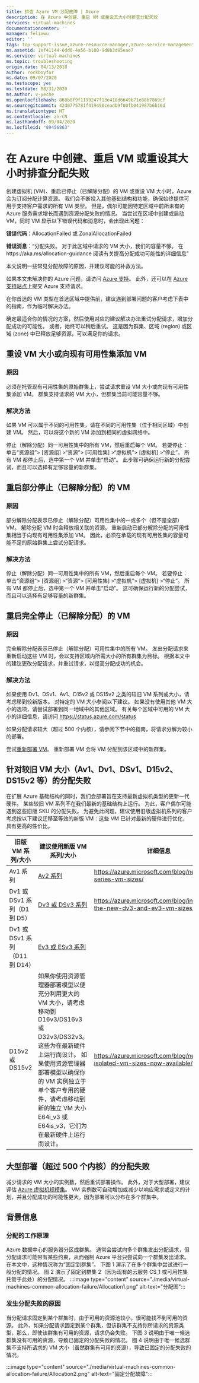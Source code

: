 ```yaml
---
title: 排查 Azure VM 分配故障 | Azure
description: 在 Azure 中创建、重启 VM 或重设其大小时排查分配失败
services: virtual-machines
documentationcenter: ''
manager: felixwu
editor: ''
tags: top-support-issue,azure-resource-manager,azure-service-management
ms.assetid: 1ef41144-6dd6-4a56-b180-9d8b3d05eae7
ms.service: virtual-machines
ms.topic: troubleshooting
origin.date: 04/13/2018
author: rockboyfor
ms.date: 09/07/2020
ms.testscope: yes
ms.testdate: 08/31/2020
ms.author: v-yeche
ms.openlocfilehash: 868b8f9f1199247f13e418d6649b71e88b7869cf
ms.sourcegitcommit: 42d0775781f419490ceadb9f00fb041987b6b16d
ms.translationtype: HT
ms.contentlocale: zh-CN
ms.lasthandoff: 09/04/2020
ms.locfileid: "89456863"
---
```

# <a name="troubleshoot-allocation-failures-when-you-create-restart-or-resize-vms-in-azure"></a>在 Azure 中创建、重启 VM 或重设其大小时排查分配失败

创建虚拟机 (VM)、重启已停止（已解除分配）的 VM 或重设 VM 大小时，Azure 会为订阅分配计算资源。 我们会不断投入其他基础结构和功能，确保始终提供可用于支持客户需求的所有 VM 类型。 但是，偶尔可能因特定区域中前所未有的 Azure 服务需求增长而遇到资源分配失败的情况。 当尝试在区域中创建或启动 VM，同时 VM 显示以下错误代码和消息时，会出现此问题：

**错误代码**：AllocationFailed 或 ZonalAllocationFailed

**错误消息**：“分配失败。 对于此区域中请求的 VM 大小，我们的容量不够。 在 https:\//aka.ms/allocation-guidance 阅读有关提高分配成功可能性的详细信息”

本文说明一些常见分配故障的原因，并建议可能的补救方法。

如果本文未解决你的 Azure 问题，请访问 [Azure 支持](https://support.azure.cn/support/contact/)。 此外，还可以在 [Azure 支持站点](https://support.azure.cn/support/support-azure/)上提交 Azure 支持请求。

<!--Not Available on You can post your issue on these forums or to @AzureSupport on Twitter.-->

在你首选的 VM 类型在首选区域中提供前，建议遇到部署问题的客户考虑下表中的指南，作为临时解决办法。 

确定最适合你的情况的方案，然后使用对应的建议解决办法重试分配请求，增加分配成功的可能性。 或者，始终可以稍后重试。 这是因为群集、区域 (region) 或区域 (zone) 中已释放足够资源，可以满足你的请求。 

## <a name="resize-a-vm-or-add-vms-to-an-existing-availability-set"></a>重设 VM 大小或向现有可用性集添加 VM

### <a name="cause"></a>原因

必须在托管现有可用性集的原始群集上，尝试请求重设 VM 大小或向现有可用性集添加 VM。 群集支持请求的 VM 大小，但群集当前可能容量不够。 

### <a name="workaround"></a>解决方法

如果 VM 可以属于不同的可用性集，请在不同的可用性集（位于相同区域）中创建 VM。 然后，可以将这个新的 VM 添加到相同的虚拟网络中。

停止（解除分配）同一可用性集中的所有 VM，然后重启每个 VM。
若要停止：单击“资源组”> [资源组] >“资源”> [可用性集] >“虚拟机”> [虚拟机] >“停止”。
所有 VM 都停止后，选中第一个 VM 并单击“启动”。
此步骤可确保运行新的分配尝试，而且可以选择有足够容量的新群集。

## <a name="restart-partially-stopped-deallocated-vms"></a>重启部分停止（已解除分配）的 VM

### <a name="cause"></a>原因

部分解除分配表示已停止（解除分配）可用性集中的一或多个（但不是全部）VM。 解除分配 VM 时会释放相关联的资源。 重新启动已部分解除分配的可用性集相当于向现有可用性集添加 VM。 因此，必须在承载的现有可用性集的容量可能不足的原始群集上尝试分配请求。

### <a name="workaround"></a>解决方法

停止（解除分配）同一可用性集中的所有 VM，然后重启每个 VM。
若要停止：单击“资源组”> [资源组] >“资源”> [可用性集] >“虚拟机”> [虚拟机] >“停止”。
所有 VM 都停止后，选中第一个 VM 并单击“启动”。
这可确保运行新的分配尝试，而且可以选择有足够容量的新群集。

## <a name="restart-fully-stopped-deallocated-vms"></a>重启完全停止（已解除分配）的 VM

### <a name="cause"></a>原因

完全解除分配表示已停止（解除分配）可用性集中的所有 VM。 发出分配请求来重新启动这些 VM 时，会以支持区域内所需大小的所有群集为目标。 根据本文中的建议更改分配请求，并重试请求，以提高分配成功的机会。 

### <a name="workaround"></a>解决方法

如果使用 Dv1、DSv1、Av1、D15v2 或 DS15v2 之类的较旧 VM 系列或大小，请考虑移到较新版本。 对特定的 VM 大小参阅以下建议。
如果没有使用其他 VM 大小的选项，请尝试部署到同一地域中的其他区域。 有关每个区域中可用的 VM 大小的详细信息，请访问 https://status.azure.com/status

<!-- Not Available on https://aka.ms/azure-regions -->
<!-- Not Available on availability zones -->

如果分配请求较大（超过 500 个内核），请参阅下节中的指南，将请求分解为较小的部署。

尝试[重新部署 VM](./redeploy-to-new-node-windows.md)。 重新部署 VM 会将 VM 分配到该区域中的新群集。

## <a name="allocation-failures-for-older-vm-sizes-av1-dv1-dsv1-d15v2-ds15v2-etc"></a>针对较旧 VM 大小（Av1、Dv1、DSv1、D15v2、DS15v2 等）的分配失败

在扩展 Azure 基础结构的同时，我们会部署旨在支持最新虚拟机类型的更新一代硬件。 某些较旧 VM 系列不在我们最新的基础结构上运行。 为此，客户偶尔可能遇到这些旧版 SKU 的分配失败。 为避免此问题，建议使用旧版虚拟机系列的客户考虑按以下建议迁移至等效的新版 VM：这些 VM 已针对最新的硬件进行优化，具有更高的性价比。 

|旧版 VM 系列/大小|建议使用新版 VM 系列/大小|详细信息|
|----------------------|----------------------------|--------------------|
|Av1 系列|[Av2 系列](../av2-series.md)|https://azure.microsoft.com/blog/new-av2-series-vm-sizes/
|Dv1 或 DSv1 系列（D1 到 D5）|[Dv3 或 DSv3 系列](../dv3-dsv3-series.md)|https://azure.microsoft.com/blog/introducing-the-new-dv3-and-ev3-vm-sizes/
|Dv1 或 DSv1 系列（D11 到 D14）|[Ev3 或 ESv3 系列](../ev3-esv3-series.md)|
|D15v2 或 DS15v2|如果你使用资源管理器部署模型以便充分利用更大的 VM 大小，请考虑移动到 D16v3/DS16v3 或 D32v3/DS32v3。 这些为在最新硬件上运行而设计。 如果使用资源管理器部署模型以确保你的 VM 实例独立于单个客户专用的硬件，请考虑移动到新的独立 VM 大小 E64i_v3 或 E64is_v3，它们为在最新硬件上运行而设计。 |https://azure.microsoft.com/blog/new-isolated-vm-sizes-now-available/

## <a name="allocation-failures-for-large-deployments-more-than-500-cores"></a>大型部署（超过 500 个内核）的分配失败

减少请求的 VM 大小的实例数，然后重试部署操作。 此外，对于大型部署，建议评估 [Azure 虚拟机规模集](../../virtual-machine-scale-sets/index.yml)。 VM 实例数可自动增加或减少以响应需求或定义的计划，并且分配成功的可能性更大，因为部署可以分布在多个群集中。 

## <a name="background-information"></a>背景信息
### <a name="how-allocation-works"></a>分配的工作原理
Azure 数据中心的服务器分区成群集。 通常会尝试向多个群集发出分配请求，但分配请求可能带有某些约束，从而强制 Azure 平台只尝试向一个群集发出请求。 在本文中，这种情况称为“固定到群集”。 下图 1 演示了在多个群集中尝试进行一般分配的情况。 图 2 演示了固定到群集 2（因为现有的云服务 CS_1 或可用性集托管于此处）的分配情况。
:::image type="content" source="./media/virtual-machines-common-allocation-failure/Allocation1.png" alt-text="分配图":::

### <a name="why-allocation-failures-happen"></a>发生分配失败的原因
当分配请求固定到某个群集时，由于可用的资源池较小，很可能找不到可用的资源。 此外，如果分配请求固定到某个群集，但该群集不支持你所请求的资源类型，那么，即使该群集有可用的资源，请求仍会失败。 下图 3 说明由于唯一候选群集没有可用的资源，导致已固定的分配失败的情况。 图 4 说明由于唯一候选群集不支持所请求的 VM 大小（虽然群集有可用的资源），导致已固定的分配失败的情况。

:::image type="content" source="./media/virtual-machines-common-allocation-failure/Allocation2.png" alt-text="固定分配故障":::

<!-- Update_Description: update meta properties, wording update, update link -->